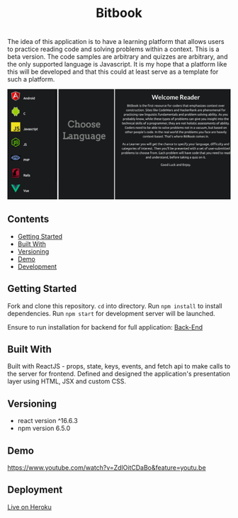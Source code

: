 # <h1 align='center'> Bitbook <h1>

The idea of this application is to have a learning platform that allows users to practice reading code and solving problems within a context. This is a beta version. The code samples are arbitrary and quizzes are arbitrary, and the only supported language is Javascript. It is my hope that a platform like this will be developed and that this could at least serve as a template for such a platform.

<img src="./Bitbook.png" alt=""/>

## Contents

- [Getting Started](#getting_started)
- [Built With](#built_with)
- [Versioning](#versioning)
- [Demo](#demo)
- [Development](#development)

## Getting Started

Fork and clone this repository. `cd` into directory. Run `npm install` to install dependencies. Run `npm start` for development server will be launched.

Ensure to run installation for backend for full application: [Back-End](https://github.com/taylorjayoung/codereader-backend)

## Built With

Built with ReactJS - props, state, keys, events, and fetch api to make calls to the server for frontend. Defined and designed the application's presentation layer using HTML, JSX and custom CSS.

## Versioning

* react version ^16.6.3
* npm version 6.5.0

## Demo

https://www.youtube.com/watch?v=ZdlOitCDaBo&feature=youtu.be

## Deployment

[Live on Heroku](https://thebitbook.herokuapp.com/)
